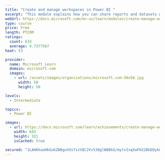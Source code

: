 ```yaml
---
title: "Create and manage workspaces in Power BI "
excerpt: "This module explains how you can share reports and datasets with your users and how to create a deployment strategy that makes sense for you and your organization. Furthermore, you will learn about data lineage in Microsoft Power BI."
webUrl: https://docs.microsoft.com/en-us/learn/modules/create-manage-workspaces-power-bi/
type: course
price: Free
length: PT29M
ratings:
  count: 633
  average: 4.7377567
heat: 53

provider:
  name: Microsoft Learn
  domain: microsoft.com
  images:
    - url: /assets/images/organizations/microsoft.com-50x50.jpg
      width: 50
      height: 50

levels:
  - Intermediate

topics:
  - Power BI

images:
  - url: https://docs.microsoft.com/learn/achievements/create-manage-workspaces-power-bi-social.png
    width: 643
    height: 321
    isCached: true

secured: "1LAHKkaoHkGu6ZW8guVSsTszVQC2Vv530glW8BkG/mytxIxqXwFH22BkEDyk0xr0QWjO0l42dKeYsBFd4K+9h2wbIgL1/gD4o40Bml0+3J0cnacDugE8C9pMIWA6+5oCY6Ir1cWZmTVCx/7TcgECr+i8ufqGn+Ekj9ZXMQezfOJWc421A1jjNIVoR4Wwto3f8ZC/dqlsvDX1msSpoASmZNju9EaNRFpC52NCjbxcGwdXZWkrEUE3Zk13VtH7aT8bJoGrxLmH2Sqpyqx3YprObKXmPGBEokhFnP9bYb+LzPoACUK6RgSeB137CMSf3mVY9SxHz1pHCMcmjcAORowQQiB4eeo3AmmVoOPc6bahSBuXce3IlvGje+BHYg1AzqXYD3VBZGstXPon049z5Ymy078ZegkCwPcMDlsjWWQLXBw=;CC9qQWYPvI4bhNrnucIjFw=="
---
```


